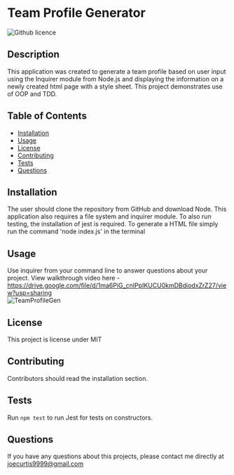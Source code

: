 # Team Profile Generator 
![Github licence](http://img.shields.io/badge/license-MIT-blue.svg)

## Description 
This application was created to generate a team profile based on user input using the Inquirer module from Node.js and displaying the information on a newly created html page with a style sheet. This project demonstrates use of OOP and TDD. 
 
## Table of Contents
* [Installation](#installation)
* [Usage](#usage)
* [License](#license)
* [Contributing](#contributing)
* [Tests](#tests)
* [Questions](#questions)

## Installation 
The user should clone the repository from GitHub and download Node. This application also requires a file system and inquirer module. To also run testing, the installation of jest is required. To generate a HTML file simply run the command 'node index.js' in the terminal 

## Usage 
Use inquirer from your command line to answer questions about your project.
View walkthrough video here - https://drive.google.com/file/d/1ma6PiG_cnIPpIKUCU0kmDBdiodxZrZ27/view?usp=sharing
<br>
![TeamProfileGen](https://user-images.githubusercontent.com/94229291/156896105-81be1ddc-4b72-4ed1-8146-15297e797baf.jpg)


## License 
This project is license under MIT

## Contributing 
Contributors should read the installation section. 

## Tests
Run `npm test` to run Jest for tests on constructors. 

## Questions
If you have any questions about this projects, please contact me directly at joecurtis9999@gmail.com
